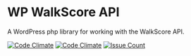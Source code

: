 # WP WalkScore API

A WordPress php library for working with the WalkScore API.

[![Code Climate](https://codeclimate.com/repos/57bb3f442cacf50089000911/badges/fc379b7e6ad1d494385f/gpa.svg)](https://codeclimate.com/repos/57bb3f442cacf50089000911/feed)
[![Code Climate](https://codeclimate.com/repos/57bb3f442cacf50089000911/badges/fc379b7e6ad1d494385f/gpa.svg)](https://codeclimate.com/repos/57bb3f442cacf50089000911/feed)
[![Issue Count](https://codeclimate.com/repos/57bb3f442cacf50089000911/badges/fc379b7e6ad1d494385f/issue_count.svg)](https://codeclimate.com/repos/57bb3f442cacf50089000911/feed)